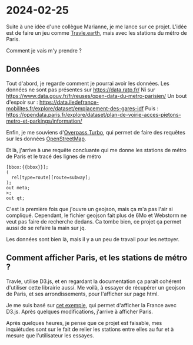 # 2024-02-25

Suite à une idée d'une collègue Marianne, je me lance sur ce projet.
L'idée est de faire un jeu comme [Travle.earth](https://travle.earth/), mais avec les stations du métro de Paris.

Comment je vais m'y prendre ?

## Données

Tout d'abord, je regarde comment je pourrai avoir les données.
Les données ne sont pas présentes sur https://data.ratp.fr/
Ni sur https://www.data.gouv.fr/fr/reuses/open-data-du-metro-parisien/
Un bout d'espoir sur : https://data.iledefrance-mobilites.fr/explore/dataset/emplacement-des-gares-idf
Puis : https://opendata.paris.fr/explore/dataset/plan-de-voirie-acces-pietons-metro-et-parkings/information/

Enfin, je me souviens d'[Overpass Turbo](https://overpass-turbo.eu/),
qui permet de faire des requêtes sur les données [OpenStreetMap](https://www.openstreetmap.org).

Et là, j'arrive à une requête concluante qui me donne les stations de métro de Paris et le tracé des lignes de métro

```overpass
[bbox:{{bbox}}];
(
  rel[type=route][route=subway];
);
out meta;
>;
out qt;
```

C'est la première fois que j'ouvre un geojson, mais ça m'a pas l'air si compliqué.
Cependant, le fichier geojson fait plus de 6Mo et Webstorm ne veut pas faire de recherche dedans.
Ca tombe bien, ce projet ça permet aussi de se refaire la main sur jq.

Les données sont bien là, mais il y a un peu de travail pour les nettoyer.

## Comment afficher Paris, et les stations de métro ?

Travle, utilise D3.js, et en regardant la documentation ça parait cohérent d'utiliser cette librairie aussi.
Me voilà, à essayer de récupérer un geojson de Paris, et ses arrondissements, pour l'afficher sur page html.

Je me suis basé sur [cet exemple](https://d3-graph-gallery.com/graph/backgroundmap_country.html),
qui permet d'afficher la France avec D3.js. Après quelques modifications, j'arrive à afficher Paris.

Après quelques heures, je pense que ce projet est faisable, mes inquiétudes sont sur le fait de relier les stations
entre elles au fur et à mesure que l'utilisateur les essayes.
